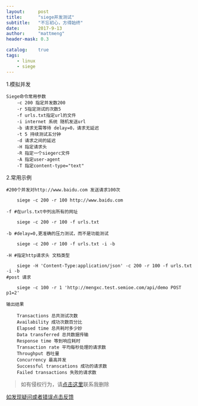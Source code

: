 ```yaml
---
layout:     post
title:      "siege并发测试"
subtitle:   "不忘初心，方得始终"
date:       2017-9-13
author:     "mattmeng"
header-mask: 0.3

catalog:    true
tags:
    - linux
    - siege
---
```


1.模拟并发

    Siege命令常用参数
        -c 200 指定并发数200
        -r 5指定测试的次数5
        -f urls.txt指定url的文件
        -i internet 系统 随机发送url
        -b 请求无需等待 delay=0，请求无延迟
        -t 5 持续测试五分钟
        -d 请求之间的延迟
        -H 指定请求头
        -R 指定一个siegerc文件
        -A 指定user-agent
        -T 指定content-type="text"

2.常用示例

    #200个并发对http://www.baidu.com 发送请求100次

        siege -c 200 -r 100 http://www.baidu.com

    -f #在urls.txt中列出所有的网址

        siege -c 200 -r 100 -f urls.txt

    -b #delay=0,更准确的压力测试，而不是功能测试

        siege -c 200 -r 100 -f urls.txt -i -b

    -H #指定http请求头 文档类型

        siege -H 'Content-Type:application/json' -c 200 -r 100 -f urls.txt -i -b
    #post 请求

        siege -c 100 -r 1 'http://mengxc.test.semioe.com/api/demo POST p1=2'

    输出结果

        Transactions 总共测试次数
        Availability 成功次数百分比
        Elapsed time 总共耗时多少妙
        Data transferred 总共数据传输
        Response time 等到响应耗时
        Transaction rate 平均每秒处理的请求数
        Throughput 吞吐量
        Concurrency 最高并发
        Successful transcations 成功的请求数
        Failed transactions 失败的请求数

>如有侵权行为，请[点击这里](https://github.com/mattmengCooper/jekyll_blog/issues)联系我删除

[如发现疑问或者错误点击反馈](https://github.com/mattmengCooper/jekyll_blog/issues)
